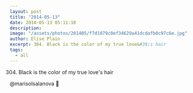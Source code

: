 ```yaml
---
layout: post
title: "2014-05-13"
date: 2014-05-13 05:11:10
description: 
image: "/assets/photos/201405/f7d1879c0ef34629a41dcdafb0c97c6e.jpg"
author: Elise Plain
excerpt: 304. Black is the color of my true love&#39;s hair
tags: 
  - all
---
```


304. Black is the color of my true love&#39;s hair
<p></p>
<p>@marisolsalanova 💙</p>